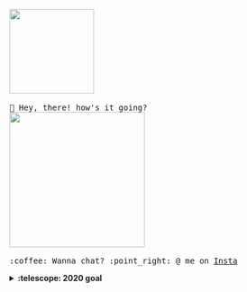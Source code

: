 <p>
  <img src="https://i.imgur.com/aAEW3hA.gif" width="150px">
  <br><br>
  <samp>
    👋 Hey, there! how's it going? 
    <br>
      <img src="https://media1.giphy.com/media/l41JU9pUyosHzWyuQ/giphy.gif?cid=ecf05e4749fa6661adf101be20bb63075d6ccca1733215d8&rid=giphy.gif" width="240px" align="center">
    <br><br>:coffee: Wanna chat? :point_right: @ me on <a href="https://instagram.com/madeus.s">Insta</a>
  </samp>
</p>

<details>
  <summary><b>:telescope: 2020 goal</b></summary>
  Survive...
  &
  ⚽ Play soccer again (I miss you) 😥
</details>
